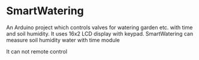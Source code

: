 # SmartWatering
An Arduino project which controls valves for watering garden etc. with time and soil humidity. It uses 16x2 LCD display with keypad. 
SmartWatering can
measure soil humidity
water with time module

It can not
remote control

